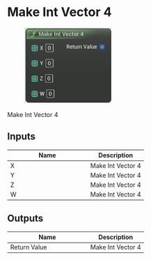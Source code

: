 # Make Int Vector 4

<div align="left" data-full-width="false">

<figure><img src="../../../../.gitbook/assets/Make_Int_Vector_4.png" alt=""><figcaption></figcaption></figure>

</div>

Make Int Vector 4

## Inputs

<table><thead><tr><th width="170">Name</th><th>Description</th></tr></thead><tbody><tr><td>X</td><td>Make Int Vector 4</td></tr><tr><td>Y</td><td>Make Int Vector 4</td></tr><tr><td>Z</td><td>Make Int Vector 4</td></tr><tr><td>W</td><td>Make Int Vector 4</td></tr></tbody></table>

## Outputs

<table><thead><tr><th width="170">Name</th><th>Description</th></tr></thead><tbody><tr><td>Return Value</td><td>Make Int Vector 4</td></tr></tbody></table>
